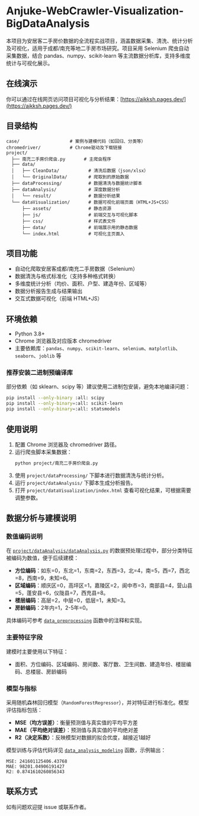 # Anjuke-WebCrawler-Visualization-BigDataAnalysis

本项目为安居客二手房价数据的全流程实战项目，涵盖数据采集、清洗、统计分析及可视化，适用于成都/南充等地二手房市场研究。项目采用 Selenium 爬虫自动采集数据，结合 pandas、numpy、scikit-learn 等主流数据分析库，支持多维度统计与可视化展示。

## 在线演示

你可以通过在线网页访问项目可视化与分析结果：[https://ajkksh.pages.dev/](https://ajkksh.pages.dev/)

## 目录结构

```
case/                   # 案例与建模代码（如回归、分类等）
chromedriver/           # Chrome驱动及下载链接
project/
  ├── 南充二手房价爬虫.py       # 主爬虫程序
  ├── data/
  │   ├── CleanData/           # 清洗后数据（json/xlsx）
  │   └── OriginalData/        # 爬取到的原始数据
  ├── dataProcessing/          # 数据清洗与数据统计脚本
  ├── dataAnalysis/            # 深度数据分析
  │   └── result/              # 数据分析结果
  └── dataVisualization/       # 数据可视化前端页面（HTML+JS+CSS）
      ├── assets/              # 静态资源
      ├── js/                  # 前端交互与可视化脚本
      ├── css/                 # 样式表文件
      ├── data/                # 前端展示用的静态数据
      └── index.html           # 可视化主页面入
```

## 项目功能

- 自动化爬取安居客成都/南充二手房数据（Selenium）
- 数据清洗与格式标准化（支持多种格式转换）
- 多维度统计分析（均价、面积、户型、建造年份、区域等）
- 数据分析报告生成与结果输出
- 交互式数据可视化（前端 HTML+JS）

## 环境依赖

- Python 3.8+
- Chrome 浏览器及对应版本 chromedriver
- 主要依赖库：`pandas`、`numpy`、`scikit-learn`、`selenium`、`matplotlib`、`seaborn`、`joblib` 等

### 推荐安装二进制预编译库

部分依赖（如 sklearn、scipy 等）建议使用二进制包安装，避免本地编译问题：

```sh
pip install --only-binary :all: scipy
pip install --only-binary=:all: scikit-learn
pip install --only-binary=:all: statsmodels
```

## 使用说明

1. 配置 Chrome 浏览器及 chromedriver 路径。
2. 运行爬虫脚本采集数据：
   ```sh
   python project/南充二手房价爬虫.py
   ```
3. 使用 `project/dataProcessing/` 下脚本进行数据清洗与统计分析。
4. 运行 `project/dataAnalysis/` 下脚本生成分析报告。
5. 打开 `project/dataVisualization/index.html` 查看可视化结果，可根据需要调整参数。

## 数据分析与建模说明

### 数值编码说明

在 [`project/dataAnalysis/dataAnalysis.py`](project/dataAnalysis/dataAnalysis.py) 的数据预处理过程中，部分分类特征被编码为数值，便于后续建模：

- **方位编码**：如东=0，东北=1，东南=2，东西=3，北=4，南=5，西=7，西北=8，西南=9，未知=6。
- **区域编码**：顺庆区=0，高坪区=1，嘉陵区=2，阆中市=3，南部县=4，营山县=5，蓬安县=6，仪陇县=7，西充县=8。
- **楼层编码**：高层=2，中层=0，低层=1，未知=3。
- **房龄编码**：2年内=1，2-5年=0。

具体编码可参考 [`data_preprocessing`](project/dataAnalysis/dataAnalysis.py) 函数中的注释和实现。

### 主要特征字段

建模时主要使用以下特征：

- 面积、方位编码、区域编码、房间数、客厅数、卫生间数、建造年份、楼层编码、总楼层、房龄编码

### 模型与指标

采用随机森林回归模型（`RandomForestRegressor`），并对特征进行标准化。模型评估指标包括：

- **MSE（均方误差）**：衡量预测值与真实值的平均平方差
- **MAE（平均绝对误差）**：预测值与真实值的平均绝对差
- **R2（决定系数）**：反映模型对数据的拟合优度，越接近1越好

模型训练与评估代码详见 [`data_analysis_modeling`](project/dataAnalysis/dataAnalysis.py) 函数，示例输出：

```
MSE: 241601125406.43768
MAE: 98201.04906191427
R2: 0.8741610260856343
```

## 联系方式

如有问题欢迎提 issue 或联系作者。